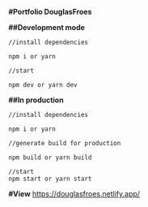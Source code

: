 **#Portfolio DouglasFroes**

**##Development mode**
	
	//install dependencies

	npm i or yarn

	//start

	npm dev or yarn dev

**##In production**

	//install dependencies
	
	npm i or yarn
	
	//generate build for production

	npm build or yarn build
	
	//start
	npm start or yarn start
  
 **#View**
  https://douglasfroes.netlify.app/
